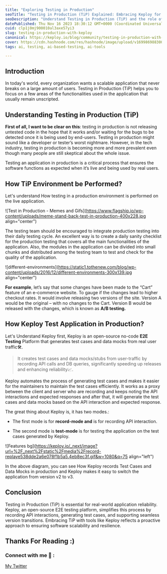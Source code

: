 ```yaml
---
title: "Exploring Testing in Production"
seoTitle: "Testing in Production (TiP) Explained: Embracing Keploy for Seamless"
seoDescription: "Understand Testing in Production (TiP) and the role of Keploy, an open-source E2E testing platform. Learn how TiP enhances software reliability, generates t"
datePublished: Thu Nov 16 2023 18:30:12 GMT+0000 (Coordinated Universal Time)
cuid: clp1j0mj900010al3axe57yi3
slug: testing-in-production-with-keploy
canonical: https://keploy.io/blog/community/testing-in-production-with-keploy
cover: https://cdn.hashnode.com/res/hashnode/image/upload/v1699869883001/2516ab7f-d9ae-47fb-b3fe-d8bee45d0cc2.png
tags: ai, testing, ai-based-testing, ai-tools

---
```


## Introduction

In today's world, every organization wants a scalable application that never breaks on a large amount of users. Testing in Production (TiP) helps you to focus on a few areas of the functionalities used in the application that usually remain unscripted.

## **Understanding** Testing in Production (TiP)

**First of all, I want to be clear on this**: testing in production is not releasing untested code in the hope that it works and/or waiting for the bugs to be detected once it is being used by end-users. Testing in production might sound like a developer or tester’s worst nightmare. However, in the tech industry, testing in production is becoming more and more prevalent even though many people are still skeptical about the whole issue.

Testing an application in production is a critical process that ensures the software functions as expected when it’s live and being used by real users.

## How TiP **Environment be Performed?**

Let's understand How testing in a production environment is performed on the live application.

![Test in Production - Memes and Gifs](https://www.flagship.io/wp-content/uploads/meme-stand-back-test-in-production-400x228.jpg align="center")

The testing team should be encouraged to integrate production testing into their daily testing cycle. An excellent way is to create a daily sanity checklist for the production testing that covers all the main functionalities of the application. Also, the modules in the application can be divided into small chunks and distributed among the testing team to test and check for the quality of the application.

![different-environments](https://static1.tothenew.com/blog/wp-content/uploads/2016/12/different-environments-300x139.jpg align="center")

**For example**, let’s say that some changes have been made to the “Cart” feature of an e-commerce website. To gauge if the changes lead to higher checkout rates. It would involve releasing two versions of the site. Version A would be the original – with no changes to the Cart. Version B would be released with the changes, which is known as **A/B testing.**

## How Keploy Test Application in Production?

Let's Understand Keploy first, Keploy is an open-source no-code **E2E Testing** Platform that generates test cases and data mocks from real user traffic🛠️.

> It creates test cases and data mocks/stubs from user-traffic by recording API calls and DB queries, significantly speeding up releases and enhancing reliability📈.

Keploy automates the process of generating test cases and makes it easier for the maintainers to maintain the test cases efficiently. It works as a proxy between the client and server who are recording and keeps noting the API interactions and expected responses and after that, it will generate the test cases and data mocks based on the API interaction and expected response.

The great thing about Keploy is, it has two modes.:

* The first mode is for **record-mode and** is for recording API interaction.
    
* The second mode is **test-mode** is for testing the application on the test cases generated by Keploy.
    

![Features bg](https://keploy.io/_next/image?url=%2F_next%2Fstatic%2Fmedia%2Frecord-replaye538dde2a6e078f1b5a5.4eb8ec3f.gif&w=1080&q=75 align="left")

In the above diagram, you can see How Keploy records Test Cases and Data Mocks in production and Keploy makes it easy to switch the application from version v2 to v3.

## **Conclusion**

Testing in Production (TiP) is essential for real-world application reliability. Keploy, an open-source E2E testing platform, simplifies this process by recording API interactions, generating test cases, and supporting seamless version transitions. Embracing TiP with tools like Keploy reflects a proactive approach to ensuring software scalability and resilience.

## Thanks For Reading :)

### Connect with me 🥰 :

[My Twitter](https://twitter.com/PrashantSony6)